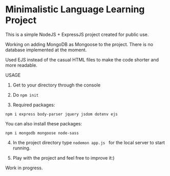 # Minimalistic Language Learning Project

This is a simple NodeJS + ExpressJS project created for public use.

Working on adding MongoDB as Mongoose to the project. There is no database implemented at the moment.

Used EJS instead of the casual HTML files to make the code shorter and more readable.

USAGE

1. Get to your directory through the console

2. Do ```npm init```

3. Required packages:

```npm i express body-parser jquery jsdom dotenv ejs ```

  You can also install these packages:
  
```npm i mongodb mongoose node-sass ```

4. In the project directory type ```nodemon app.js ``` for the local server to start running.

5. Play with the project and feel free to improve it:)

Work in progress.

